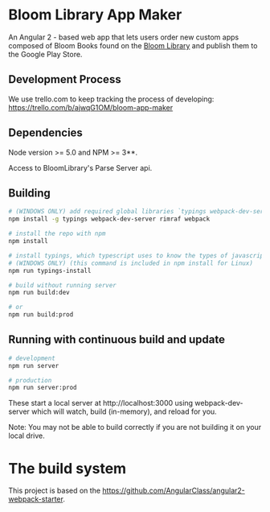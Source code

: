 # Bloom Library App Maker

An Angular 2 - based web app that lets users order new custom apps composed of Bloom Books found on the [Bloom Library](http://bloomlibrary.org) and publish them to the Google Play Store.

## Development Process
We use trello.com to keep tracking the process of developing:
https://trello.com/b/ajwqG1OM/bloom-app-maker

## Dependencies
Node version >= 5.0 and NPM >= 3**.

Access to BloomLibrary's Parse Server api.

## Building
```bash
# (WINDOWS ONLY) add required global libraries `typings webpack-dev-server rimraf webpack`
npm install -g typings webpack-dev-server rimraf webpack

# install the repo with npm
npm install

# install typings, which typescript uses to know the types of javascript libraries
# (WINDOWS ONLY) (this command is included in npm install for Linux)
npm run typings-install

# build without running server
npm run build:dev

# or
npm run build:prod
```

## Running with continuous build and update

```bash
# development
npm run server

# production
npm run server:prod
```
These start a local server at http://localhost:3000 using webpack-dev-server which will watch, build (in-memory), and reload for you.

Note: You may not be able to build correctly if you are not building it on your local drive.

# The build system
This project is based on the https://github.com/AngularClass/angular2-webpack-starter.
